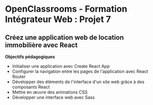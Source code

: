 # OpenClassrooms - Formation Intégrateur Web : Projet 7

## Créez une application web de location immobilière avec React

**Objectifs pédagogiques**

- Initialiser une application avec Create React App
- Configurer la navigation entre les pages de l'application avec React Router
- Développer des éléments de l'interface d'un site web grâce à des composants React
- Mettre en œuvre des animations CSS
- Développer une interface web avec Sass